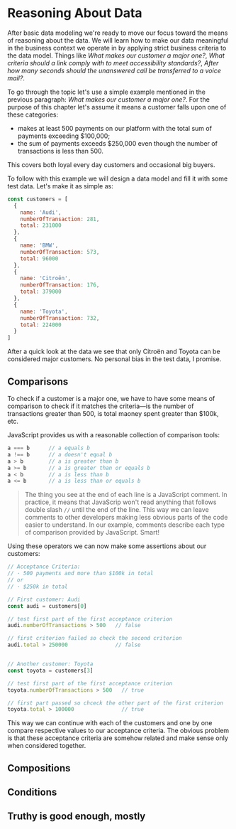 # Reasoning About Data
After basic data modeling we're ready to move our focus toward the means of reasoning about the data. We will learn how to make our data meaningful in the business context we operate in by applying strict business criteria to the data model. Things like _What makes our customer a major one?_, _What criteria should a link comply with to meet accessibility standards?_, _After how many seconds should the unanswered call be transferred to a voice mail?_.

To go through the topic let's use a simple example mentioned in the previous paragraph: _What makes our customer a major one?_. For the purpose of this chapter let's assume it means a customer falls upon one of these categories:

 * makes at least 500 payments on our platform with the total sum of payments exceeding $100,000;
 * the sum of payments exceeds $250,000 even though the number of transactions is less than 500.

This covers both loyal every day customers and occasional big buyers.

To follow with this example we will design a data model and fill it with some test data. Let's make it as simple as:

```javascript
const customers = [
  {
    name: 'Audi',
    numberOfTransaction: 281,
    total: 231000
  },
  {
    name: 'BMW',
    numberOfTransaction: 573,
    total: 96000
  },
  {
    name: 'Citroën',
    numberOfTransaction: 176,
    total: 379000
  },
  {
    name: 'Toyota',
    numberOfTransaction: 732,
    total: 224000
  }
]
```

After a quick look at the data we see that only Citroën and Toyota can be considered major customers. No personal bias in the test data, I promise.

## Comparisons
To check if a customer is a major one, we have to have some means of comparison to check if it matches the criteria—is the number of transactions greater than 500, is total maoney spent greater than $100k, etc. 

JavaScript provides us with a reasonable collection of comparison tools:

```javascript
a === b      // a equals b
a !== b      // a doesn't equal b
a > b        // a is greater than b
a >= b       // a is greater than or equals b
a < b        // a is less than b
a <= b       // a is less than or equals b
```

> The thing you see at the end of each line is a JavaScript comment. 
> In practice, it means that JavaScrip won't read anything that follows 
> double slash `//` until the end of the line. This way we can leave
> comments to other developers making less obvious parts of the code
> easier to understand. In our example, comments describe each type 
> of comparison provided by JavaScript. Smart!

Using these operators we can now make some assertions about our customers:

```javascript
// Acceptance Criteria:
// · 500 payments and more than $100k in total
// or
// · $250k in total

// First customer: Audi
const audi = customers[0]

// test first part of the first acceptance criterion
audi.numberOfTransactions > 500   // false

// first criterion failed so check the second criterion
audi.total > 250000               // false


// Another customer: Toyota
const toyota = customers[3]

// test first part of the first acceptance criterion
toyota.numberOfTransactions > 500   // true

// first part passed so chceck the other part of the first criterion
toyota.total > 100000               // true
```

This way we can continue with each of the customers and one by one compare respective values to our acceptance criteria. The obvious problem is that these acceptance criteria are somehow related and make sense only when considered together.

## Compositions



## Conditions

## Truthy is good enough, mostly